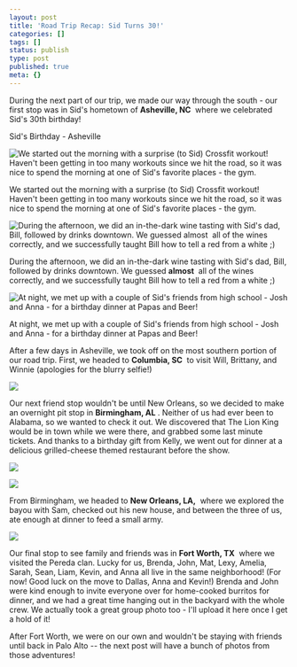 ```yaml
---
layout: post
title: 'Road Trip Recap: Sid Turns 30!'
categories: []
tags: []
status: publish
type: post
published: true
meta: {}
---
```


During the next part of our trip, we made our way through the south - our first stop was in Sid's hometown of 
**Asheville, NC**
 where we celebrated Sid's 30th birthday! 


Sid's Birthday - Asheville

    
![ We started out the morning with a surprise (to Sid) Crossfit workout! Haven't been getting in too many workouts since we hit the road, so it was nice to spend the morning at one of Sid's favorite places - the gym.&nbsp; ](/assets/casjKdtTg1_-y4jz4ptJBmI9gQmbjSQnNGng_crossfit.jpg)
  



          

          
We started out the morning with a surprise (to Sid) Crossfit workout! Haven't been getting in too many workouts since we hit the road, so it was nice to spend the morning at one of Sid's favorite places - the gym. 
              

              
            

            




      

        
![ During the afternoon, we did an in-the-dark wine tasting with Sid's dad, Bill, followed by drinks downtown. We guessed  almost &nbsp;all of the wines correctly, and we successfully taught Bill how to tell a red from a white ;) ](/assets/Jw9casjKdtTg1_-y4jz4ptJBmI9gQmbjSQnNGng_bill+.jpg)
  



          

          
During the afternoon, we did an in-the-dark wine tasting with Sid's dad, Bill, followed by drinks downtown. We guessed 
**almost**
 all of the wines correctly, and we successfully taught Bill how to tell a red from a white ;)
              

              
            

            




      

        
![ At night, we met up with a couple of Sid's friends from high school - Josh and Anna - for a birthday dinner at Papas and Beer! ](/assets/dtTg1_-y4jz4ptJBmI9gQmbjSQnNGng_anna+and+josh.jpg)
  



          

          
At night, we met up with a couple of Sid's friends from high school - Josh and Anna - for a birthday dinner at Papas and Beer!

After a few days in Asheville, we took off on the most southern portion of our road trip. First, we headed to 
**Columbia, SC**
 to visit Will, Brittany, and Winnie (apologies for the blurry selfie!)
  
      
![](/assets/1_-y4jz4ptJBmI9gQmbjSQnNGng_will+and+brittany.jpg)
  


Our next friend stop wouldn't be until New Orleans, so we decided to make an overnight pit stop in 
**Birmingham, AL**
. Neither of us had ever been to Alabama, so we wanted to check it out. We discovered that The Lion King would be in town while we were there, and grabbed some last minute tickets. And thanks to a birthday gift from Kelly, we went out for dinner at a delicious grilled-cheese themed restaurant before the show. 

![](/assets/OgRzHbaVuNgQSOKA8C5AwPhW16geOHSxinwWbjVI_melt.jpg)
  

  
   
![](/assets/bph8FXiclivDQnof69TlCeE0rAhj6HUpXkw_lion+king.jpg)

From Birmingham, we headed to 
**New Orleans, LA,**
 where we explored the bayou with Sam, checked out his new house, and between the three of us, ate enough at dinner to feed a small army. 
  
      
![](/assets/HbaVuNgQSOKA8C5AwPhW16geOHSxinwWbjVI_IMG_3431.jpg)
  


Our final stop to see family and friends was in 
**Fort Worth, TX**
 where we visited the Pereda clan. Lucky for us, Brenda, John, Mat, Lexy, Amelia, Sarah, Sean, Liam, Kevin, and Anna all live in the same neighborhood! (For now! Good luck on the move to Dallas, Anna and Kevin!) Brenda and John were kind enough to invite everyone over for home-cooked burritos for dinner, and we had a great time hanging out in the backyard with the whole crew. We actually took a great group photo too - I'll upload it here once I get a hold of it! 

After Fort Worth, we were on our own and wouldn't be staying with friends until back in Palo Alto -- the next post will have a bunch of photos from those adventures! 
